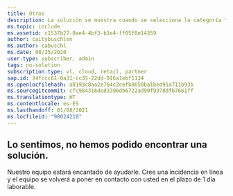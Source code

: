 ```yaml
---
title: Otros
description: La solución se muestra cuando se selecciona la categoría "Otra" o no se encuentra ninguna solución
ms.topic: include
ms.assetid: c1537b27-0ae4-4bf3-b1e4-ff05f8e14359
author: caitybuschlen
ms.author: cabuschl
ms.date: 08/25/2020
user.type: subscriber, admin
tags: no-solution
subscription.type: vl, cloud, retail, partner
sap.id: 34fccc61-0a31-cc35-22dd-016a1ebf1134
ms.openlocfilehash: a0193c8aa2e764c2cefb8650ba1bed91a711b93b
ms.sourcegitcommit: cfc984316ded3396db6722ad90f9378dfb7661ff
ms.translationtype: HT
ms.contentlocale: es-ES
ms.lasthandoff: 01/08/2021
ms.locfileid: "98024218"
---
```

## <a name="sorry-we-couldnt-find-a-solution-for-you"></a>Lo sentimos, no hemos podido encontrar una solución. 

Nuestro equipo estará encantado de ayudarle. Cree una incidencia en línea y el equipo se volverá a poner en contacto con usted en el plazo de 1 día laborable. 